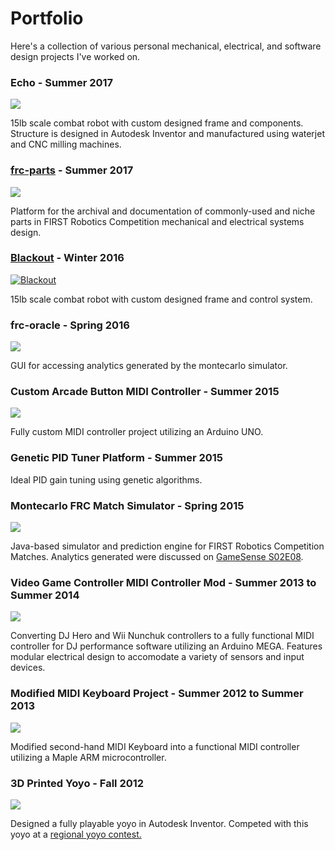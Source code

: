 # Portfolio

Here's a collection of various personal mechanical, electrical, and software design projects I've worked on.

### Echo - Summer 2017
![ ](https://i.imgur.com/mOHeoP1m.png)

15lb scale combat robot with custom designed frame and components. Structure is designed in Autodesk Inventor and manufactured using waterjet and CNC milling machines.

### [frc-parts](https://jgermita.github.io/frc-parts/) - Summer 2017
![ ](http://i.imgur.com/hxE89kVm.png)

Platform for the archival and documentation of commonly-used and niche parts in FIRST Robotics Competition mechanical and electrical systems design. 

### [Blackout](https://www.youtube.com/watch?v=wirLJnvzQlU) - Winter 2016
[![Blackout](http://i.imgur.com/N1YtRkDm.png)](https://www.youtube.com/watch?v=wirLJnvzQlU "blackout")

15lb scale combat robot with custom designed frame and control system.

### frc-oracle - Spring 2016
![ ](http://i.imgur.com/ZnsLNY8m.png)

GUI for accessing analytics generated by the montecarlo simulator.

### Custom Arcade Button MIDI Controller - Summer 2015
![ ](http://i.imgur.com/4tSpRA0m.png)

Fully custom MIDI controller project utilizing an Arduino UNO.

### Genetic PID Tuner Platform - Summer 2015
Ideal PID gain tuning using genetic algorithms.

### Montecarlo FRC Match Simulator - Spring 2015
![ ](http://i.imgur.com/hMHBStLm.png)

Java-based simulator and prediction engine for FIRST Robotics Competition Matches. Analytics generated were discussed on [GameSense S02E08](https://www.youtube.com/watch?v=cGWIVc-ReMA). 

### Video Game Controller MIDI Controller Mod - Summer 2013 to Summer 2014
![ ](http://i.imgur.com/UVN8pQ7m.png)

Converting DJ Hero and Wii Nunchuk controllers to a fully functional MIDI controller for DJ performance software utilizing an Arduino MEGA. Features modular electrical design to accomodate a variety of sensors and input devices.

### Modified MIDI Keyboard Project - Summer 2012 to Summer 2013
![ ](http://i.imgur.com/tmrTziRm.png)

Modified second-hand MIDI Keyboard into a functional MIDI controller utilizing a Maple ARM microcontroller. 

### 3D Printed Yoyo - Fall 2012
![ ](https://i.imgur.com/KSvIhSWm.jpg)

Designed a fully playable yoyo in Autodesk Inventor. Competed with this yoyo at a [regional yoyo contest.](https://www.youtube.com/watch?v=KtLQXkTcaag)

